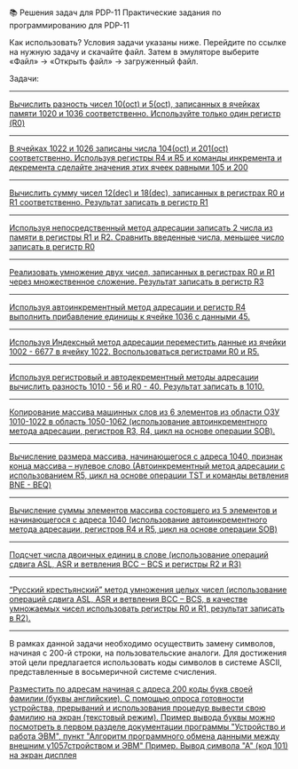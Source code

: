 📚 Решения задач для PDP-11
Практические задания по программированию для PDP-11

Как использовать?
Условия задачи указаны ниже. Перейдите по ссылке на нужную задачу и скачайте файл. Затем в эмуляторе выберите «Файл» -> «Открыть файл» -> загруженный файл.

Задачи:
*******************************************************************************************
[Вычислить разность чисел 10(oct) и 5(oct), записанных в ячейках памяти 1020 и 1036 соответственно. Используйте только один регистр (R0)](Задачи/Задача1.pdp)
*******************************************************************************************
[В ячейках 1022 и 1026 записаны числа 104(oct) и 201(oct) соответственно. Используя регистры R4 и R5 и команды инкремента и декремента сделайте значения этих ячеек равными 105 и 200](Задачи/Задача2.pdp)
*******************************************************************************************
[Вычислить сумму чисел 12(dec) и 18(dec), записанных в регистрах R0 и R1 соответственно. Результат записать в регистр R1](Задачи/Задача3.pdp)
*******************************************************************************************
[Используя непосредственный метод адресации записать 2 числа из памяти в регистры R1 и R2. Сравнить введенные числа, меньшее число записать в регистр R0](Задачи/Задача4.pdp)
*******************************************************************************************
[Реализовать умножение двух чисел, записанных в регистрах R0 и R1 через множественное сложение. Результат записать в регистр R3](Задачи/Задача5.pdp)
*******************************************************************************************
[Используя автоинкрементный метод адресации и регистр R4 выполнить прибавление единицы к ячейке 1036 с данными 45.](Задачи/Задача6.pdp)
*******************************************************************************************
[Используя Индексный метод адресации переместить данные из ячейки 1002 - 6677 в ячейку 1022. Воспользоваться регистрами R0 и R5.](Задачи/Задача7.pdp)
*******************************************************************************************
[Используя регистровый и автодекрементный методы адресации вычислить разность 1010 - 56 и R0 - 40. Результат записать в 1010.](Задачи/Задача8.pdp)
*******************************************************************************************
[Копирование массива машинных слов из 6 элементов из области ОЗУ 1010-1022 в область 1050-1062 (использование автоинкрементного метода адресации, регистров R3, R4, цикл на основе операции SOB).](Задачи/Задача9.pdp)
*******************************************************************************************
[Вычисление размера массива, начинающегося с адреса 1040, признак конца массива – нулевое слово (Автоинкрементный метод адресации с использованием R5, цикл на основе операции TST и команды ветвления BNE - BEQ)](Задачи/Задача10.pdp)
*******************************************************************************************
[Вычисление суммы элементов массива состоящего из 5 элементов и начинающегося с адреса 1040 (использование автоинкрементного метода адресации, регистров R4 и R5, цикл на основе операции SOB)](Задачи/Задача11.pdp)
*******************************************************************************************
[Подсчет числа двоичных единиц в слове (использование операций сдвига ASL, ASR и ветвления BCC – BCS и регистры R2 и R3)](Задачи/Задача12.pdp)
*******************************************************************************************
[“Русский крестьянский” метод умножения целых чисел (использование операций сдвига ASL, ASR и ветвления BCC – BCS, в качестве умножаемых чисел использовать регистры R0 и R1, результат записать в R2).](Задачи/Задача13.pdp)
*******************************************************************************************
В рамках данной задачи необходимо осуществить замену символов, начиная с 200-й строки, на пользовательские аналоги. Для достижения этой цели предлагается использовать коды символов в системе ASCII, представленные в восьмеричной системе счисления.<br>

[Разместить по адресам начиная с адреса 200 коды букв своей фамилии (буквы английские). С помощью опроса готовности устройства, прерываний и использования процедур вывести свою фамилию на экран (текстовый режим). Пример вывода буквы можно посмотреть в первом разделе документации программы "Устройство и работа ЭВМ", пункт "Алгоритм программного обмена данными между внешним у1057стройством и ЭВМ" Пример. Вывод символа "А" (код 101) на экран дисплея](Задачи/Задача14.pdp)
